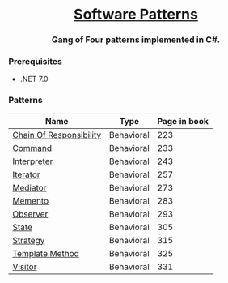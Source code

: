 <a name="readme-top"></a>

<!-- PROJECT SHIELDS -->

<!-- PROJECT LOGO -->
<br />
<div align="center">
  <a href="https://github.com/MichelMichels/SoftwarePatterns">
    <h1>Software Patterns</h1>
  </a>

<h3 align="center">Gang of Four patterns implemented in C#.</h3>

</div>

### Prerequisites

* .NET 7.0

### Patterns

| Name                                                              | Type       | Page in book |
| ----------------------------------------------------------------- | ---------- | ------------ |
| [Chain Of Responsibility](Behavioral/ChainOfResponsibilitySample) | Behavioral | 223          |
| [Command](Behavioral/CommandSample)                               | Behavioral | 233          |
| [Interpreter](Behavioral/InterpreterSample)                       | Behavioral | 243          |
| [Iterator](Behavioral/IteratorSample)                             | Behavioral | 257          |
| [Mediator](Behavioral/MediatorSample)                             | Behavioral | 273          |
| [Memento](Behavioral/MementoSample)                               | Behavioral | 283          |
| [Observer](Behavioral/ObserverSample)                             | Behavioral | 293          |
| [State](Behavioral/StateSample)                                   | Behavioral | 305          |
| [Strategy](Behavioral/StrategySample)                             | Behavioral | 315          |
| [Template Method](Behavioral/TemplateMethodSample)                | Behavioral | 325          |
| [Visitor](Behavioral/VisitorSample)                               | Behavioral | 331          |
